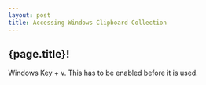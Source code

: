 ```yaml
---
layout: post
title: Accessing Windows Clipboard Collection
---
```

## {page.title}!
Windows Key + v.  This has to be enabled before it is used.